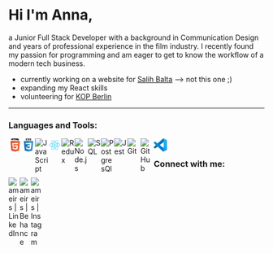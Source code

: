 

# Hi I'm Anna,

a Junior Full Stack Developer with a background in Communication Design and years of professional experience in the film industry. I recently found my passion for programming and am eager to get to know the workflow of a modern tech business.

- currently working on a website for [Salih Balta][salih] --> not this one ;)
- expanding my React skills
- volunteering for [KOP Berlin][kop]

---

### Languages and Tools:

[<img align="left" alt="HTML5" width="26px" src="https://raw.githubusercontent.com/github/explore/80688e429a7d4ef2fca1e82350fe8e3517d3494d/topics/html/html.png" />][html]
[<img align="left" alt="CSS3" width="26px" src="https://raw.githubusercontent.com/github/explore/80688e429a7d4ef2fca1e82350fe8e3517d3494d/topics/css/css.png" />][css]
[<img align="left" alt="JavaScript" width="26px" src="https://img.icons8.com/color/48/000000/javascript--v1.png" />][javascript]
[<img align="left" alt="React" width="26px" src="https://raw.githubusercontent.com/github/explore/80688e429a7d4ef2fca1e82350fe8e3517d3494d/topics/react/react.png" />][react]
[<img align="left" alt="Redux" width="26px" src="https://img.icons8.com/color/48/000000/redux.png" />][redux]
[<img align="left" alt="Node.js" width="26px" src="https://img.icons8.com/fluency/48/000000/node-js.png" />][node]
[<img align="left" alt="SQL" width="26px" src="https://img.icons8.com/color/48/000000/sql.png" />][sql]
[<img align="left" alt="PostgresQl" width="26px" src="https://img.icons8.com/color/48/000000/postgreesql.png" />][postgres]
[<img align="left" alt="Jest" width="26px" src="https://img.icons8.com/external-tal-revivo-shadow-tal-revivo/24/000000/external-jest-can-collect-code-coverage-information-from-entire-projects-logo-shadow-tal-revivo.png" />][jest]
[<img align="left" alt="Git" width="26px" src="https://img.icons8.com/color/48/000000/git.png" />][git]
[<img align="left" alt="GitHub" width="26px" src="https://img.icons8.com/color-glass/48/000000/github.png" />][github]
[<img align="left" alt="Visual Studio Code" width="26px" src="https://raw.githubusercontent.com/github/explore/80688e429a7d4ef2fca1e82350fe8e3517d3494d/topics/visual-studio-code/visual-studio-code.png" />][vscode]

<br />

### Connect with me:

[<img align="left" alt="ameirs | LinkedIn" width="22px" src="https://img.icons8.com/color/48/000000/linkedin.png" />][linkedin]
[<img align="left" alt="ameirs | Behance" width="22px" src="https://img.icons8.com/fluency/48/000000/behance.png" />][behance]
[<img align="left" alt="ameirs | Instagram" width="22px" src="https://img.icons8.com/fluency/48/000000/instagram-new.png" />][instagram]

[salih]: http://artandist.com/project/2793/
[kop]: https://kop-berlin.de/

[instagram]: https://www.instagram.com/soco.graphics/?utm_medium=copy_link
[linkedin]: https://www.linkedin.com/in/anna-me%C3%AFra-greunig-864775222/
[behance]: https://www.behance.net/annameragreunig

[html]: https://html5.org/
[node]: https://nodejs.org/en/
[css]: https://www.w3.org/Style/CSS/Overview.en.html
[javascript]: https://www.javascript.com/
[react]: https://reactjs.org/
[redux]: https://redux.js.org/
[sql]: https://www.w3schools.com/sql/sql_intro.asp
[postgres]: https://www.postgresql.org/
[git]: https://git-scm.com/
[github]: https://github.com/
[vscode]: https://code.visualstudio.com/
[jest]: https://jestjs.io/
